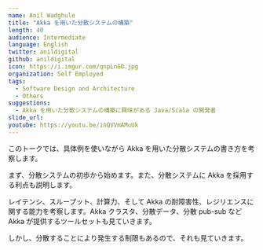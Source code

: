 ```yaml
---
name: Anil Wadghule
title: "Akka を用いた分散システムの構築"
length: 40
audience: Intermediate
language: English
twitter: anildigital
github: anildigital
icon: https://i.imgur.com/qnpLnGO.jpg
organization: Self Employed
tags:
  - Software Design and Architecture
  - Others
suggestions:
  - Akka を用いた分散システムの構築に興味がある Java/Scala の開発者
slide_url: 
youtube: https://youtu.be/inQVVmAMuUk
---
```

このトークでは、具体例を使いながら Akka を用いた分散システムの書き方を考察します。

まず、分散システムの初歩から始めます。また、分散システムに Akka を採用する利点も説明します。

レイテンシ、スループット、計算力、そして Akka の耐障害性、レジリエンスに関する能力を考察します。Akka クラスタ、分散データ、分散 pub-sub など Akka が提供するツールセットも見ていきます。

しかし、分散することにより発生する制限もあるので、それも見ていきます。
